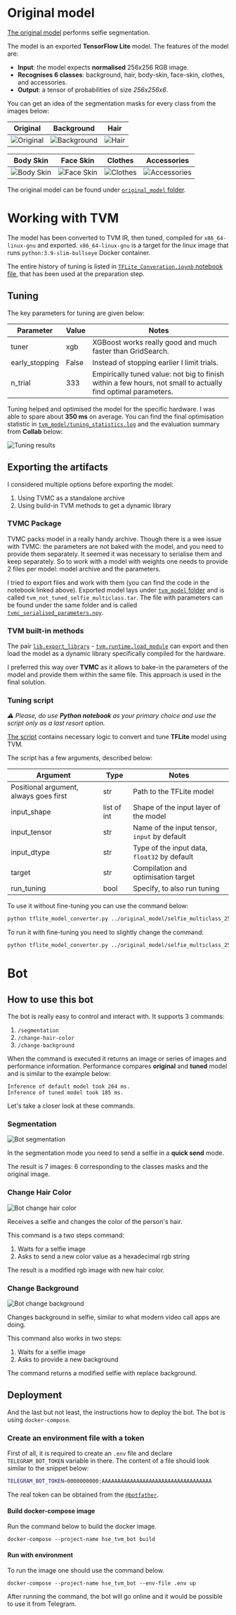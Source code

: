 # Original model

[The original model](https://developers.google.com/mediapipe/solutions/vision/image_segmenter#selfie-model) performs selfie
segmentation.

The model is an exported **TensorFlow Lite** model. The features of the model are:
- **Input**: the model expects **normalised** 256x256 RGB image.
- **Recognises 6 classes**: background, hair, body-skin, face-skin, clothes, and accessories.
- **Output**: a tensor of probabilities of size _256x256x6_. 

You can get an idea of the segmentation masks for every class from the images below:

| Original                                | Background                                  | Hair                            |
|-----------------------------------------|---------------------------------------------|---------------------------------|
| ![Original](./docs/model_original.jpeg) | ![Background](./docs/model_background.jpeg) | ![Hair](./docs/model_hair.jpeg) |

| Body Skin                                 | Face Skin                                 | Clothes                               | Accessories                                   |
|-------------------------------------------|-------------------------------------------|---------------------------------------|-----------------------------------------------|
| ![Body Skin](./docs/model_body_skin.jpeg) | ![Face Skin](./docs/model_face_skin.jpeg) | ![Clothes](./docs/model_clothes.jpeg) | ![Accessories](./docs/model_accessories.jpeg) |

The original model can be found under [`original_model` folder](./original_model).

# Working with TVM

The model has been converted to TVM IR, then tuned, compiled for `x86_64-linux-gnu` and exported.
`x86_64-linux-gnu` is a target for the linux image that runs `python:3.9-slim-bullseye` Docker container.

The entire history of tuning is listed in [`TFLite_Converation.ipynb` notebook file](./tools/TFLite_Convertation.ipynb),
that has been used at the preparation step. 

## Tuning

The key parameters for tuning are given below:

| Parameter      | Value | Notes                                                                                                         |
|----------------|-------|---------------------------------------------------------------------------------------------------------------|
| tuner          | xgb   | XGBoost works really good and much faster than GridSearch.                                                    |
| early_stopping | False | Instead of stopping earlier I limit trials.                                                                   |
| n_trial        | 333   | Empirically tuned value: not big to finish within a few hours, not small to actually find optimal parameters. |

Tuning helped and optimised the model for the specific hardware. I was able to spare about **350 ms** on average.
You can find the final optimisation statistic in [`tvm_model/tuning_statistics.log`](./tools/tuning_statistics.log) and
the evaluation summary from **Collab** below:

![Tuning results](./docs/tuning_results.png)

## Exporting the artifacts

I considered multiple options before exporting the model: 
1. Using TVMC as a standalone archive
2. Using build-in TVM methods to get a dynamic library

### TVMC Package

TVMC packs model in a really handy archive. Though there is a wee issue with TVMC: 
the parameters are not baked with the model, and you need to provide them separately. 
It seemed it was necessary to serialise them and keep separately. So to work with a model with weights one needs to
provide 2 files per model: model archive and the parameters.

I tried to export files and work with them (you can find the code in the notebook linked above).
Exported model lays under [`tvm_model` folder](./tvm_model) and is called `tvm_not_tuned_selfie_multiclass.tar`.
The file with parameters can be found under the same folder and is called [`tvmc_serialised_parameters.npy`](./tvm_model/tvmc_serialised_parameters.npy).

### TVM built-in methods

The pair [`lib.export_library`](https://tvm.apache.org/docs/reference/api/python/runtime.html?highlight=export_library#tvm.runtime.Module.export_library) -
[`tvm.runtime.load_module`](https://tvm.apache.org/docs/reference/api/python/runtime.html?highlight=runtime#tvm.runtime.load_module) can export and then load the model
as a dynamic library specifically compiled for the hardware.

I preferred this way over **TVMC** as it allows to bake-in the parameters of the model and provide them within the same
file. This approach is used in the final solution.

### Tuning script

_⚠️ Please, do use **Python notebook** as your primary choice and use the script only as a last resort option._

[The script](./tools/tflite_model_converter.py) contains necessary logic to convert and tune **TFLite** model using TVM.

The script has a few arguments, described below:

| Argument                               | Type        | Notes                                        |
|----------------------------------------|-------------|----------------------------------------------|
| Positional argument, always goes first | str         | Path to the TFLite model                     |
| input_shape                            | list of int | Shape of the input layer of the model        |
| input_tensor                           | str         | Name of the input tensor, `input` by default |
| input_dtype                            | str         | Type of the input data, `float32` by default |
| target                                 | str         | Compilation and optimisation target          |
| run_tuning                             | bool        | Specify, to also run tuning                  |

To use it without fine-tuning you can use the command below:

```bash
python tflite_model_converter.py ../original_model/selfie_multiclass_256x256.tflite --input_tensor input_29 -is 1 256 256 3 --target llvm
```

To run it with fine-tuning you need to slightly change the command:

```bash
python tflite_model_converter.py ../original_model/selfie_multiclass_256x256.tflite --input_tensor input_29 -is 1 256 256 3 --target llvm --run_tuning
```

# Bot

## How to use this bot 

The bot is really easy to control and interact with. It supports 3 commands:
1. `/segmentation`
2. `/change-hair-color`
3. `/change-background`

When the command is executed it returns an image or series of images and performance information.
Performance compares **original** and **tuned** model and is similar to the example below:

```text
Inference of default model took 264 ms.
Inference of tuned model took 185 ms.
```

Let's take a closer look at these commands.

### Segmentation

![Bot segmentation](docs/bot_segmentation.png)

In the segmentation mode you need to send a selfie in a **quick send** mode.

The result is 7 images: 6 corresponding to the classes masks and the original image.

### Change Hair Color

![Bot change hair color](docs/bot_change_color_hair.png)

Receives a selfie and changes the color of the person's hair.

This command is a two steps command:
1. Waits for a selfie image
2. Asks to send a new color value as a hexadecimal rgb string

The result is a modified rgb image with new hair color.

### Change Background

![Bot change background](docs/bot_change_background.png)

Changes background in selfie, similar to what modern video call apps are doing.

This command also works in two steps:
1. Waits for a selfie image
2. Asks to provide a new background

The command returns a modified selfie with replace background.

## Deployment

And the last but not least, the instructions how to deploy the bot.
The bot is using `docker-compose`.

### Create an environment file with a token

First of all, it is required to create an `.env` file and declare `TELEGRAM_BOT_TOKEN` variable in there.
The content of a file should look similar to the snippet below:

```bash
TELEGRAM_BOT_TOKEN=0000000000:AAAAAAAAAAAAAAAAAAAAAAAAAAAAAAAAAAA
```

The real token can be obtained from the [`@botfather`](https://t.me/botfather).

#### Build docker-compose image

Run the command below to build the docker image.

`docker-compose --project-name hse_tvm_bot build`

#### Run with environment

To run the image one should use the command below.

`docker-compose --project-name hse_tvm_bot --env-file .env up`

After running the command, the bot will go online and it would be possible to use it from Telegram.

